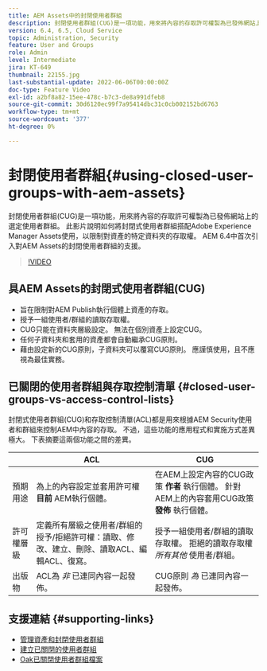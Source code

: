 ```yaml
---
title: AEM Assets中的封閉使用者群組
description: 封閉使用者群組(CUG)是一項功能，用來將內容的存取許可權製為已發佈網站上的選定使用者群組。 此影片說明如何將封閉式使用者群組搭配Adobe Experience Manager Assets使用，以限制對資產的特定資料夾的存取權。
version: 6.4, 6.5, Cloud Service
topic: Administration, Security
feature: User and Groups
role: Admin
level: Intermediate
jira: KT-649
thumbnail: 22155.jpg
last-substantial-update: 2022-06-06T00:00:00Z
doc-type: Feature Video
exl-id: a2bf8a82-15ee-478c-b7c3-de8a991dfeb8
source-git-commit: 30d6120ec99f7a95414dbc31c0cb002152bd6763
workflow-type: tm+mt
source-wordcount: '377'
ht-degree: 0%

---
```


# 封閉使用者群組{#using-closed-user-groups-with-aem-assets}

封閉使用者群組(CUG)是一項功能，用來將內容的存取許可權製為已發佈網站上的選定使用者群組。 此影片說明如何將封閉式使用者群組搭配Adobe Experience Manager Assets使用，以限制對資產的特定資料夾的存取權。 AEM 6.4中首次引入對AEM Assets的封閉使用者群組的支援。

>[!VIDEO](https://video.tv.adobe.com/v/22155?quality=12&learn=on)

## 具AEM Assets的封閉式使用者群組(CUG)

* 旨在限制對AEM Publish執行個體上資產的存取。
* 授予一組使用者/群組的讀取存取權。
* CUG只能在資料夾層級設定。 無法在個別資產上設定CUG。
* 任何子資料夾和套用的資產都會自動繼承CUG原則。
* 藉由設定新的CUG原則，子資料夾可以覆寫CUG原則。 應謹慎使用，且不應視為最佳實務。

## 已關閉的使用者群組與存取控制清單 {#closed-user-groups-vs-access-control-lists}

封閉式使用者群組(CUG)和存取控制清單(ACL)都是用來根據AEM Security使用者和群組來控制AEM中內容的存取。 不過，這些功能的應用程式和實施方式差異極大。 下表摘要這兩個功能之間的差異。

|                   | ACL | CUG |
| ----------------- | -------------------------------------------------------------------------------------------------------------------------------- | ----------------------------------------------------------------------------------------------------------------------------- |
| 預期用途 | 為上的內容設定並套用許可權 **目前** AEM執行個體。 | 在AEM上設定內容的CUG政策 **作者** 執行個體。 針對AEM上的內容套用CUG政策 **發佈** 執行個體。 |
| 許可權層級 | 定義所有層級之使用者/群組的授予/拒絕許可權：讀取、修改、建立、刪除、讀取ACL、編輯ACL、復寫。 | 授予一組使用者/群組的讀取存取權。 拒絕的讀取存取權 *所有其他* 使用者/群組。 |
| 出版物 | ACL為 *非* 已連同內容一起發佈。 | CUG原則 *為* 已連同內容一起發佈。 |

## 支援連結 {#supporting-links}

* [管理資產和封閉使用者群組](https://experienceleague.adobe.com/docs/experience-manager-65/assets/managing/manage-assets.html?lang=en#closed-user-group)
* [建立已關閉的使用者群組](https://experienceleague.adobe.com/docs/experience-manager-65/administering/security/cug.html)
* [Oak已關閉使用者群組檔案](https://jackrabbit.apache.org/oak/docs/security/authorization/cug.html)
